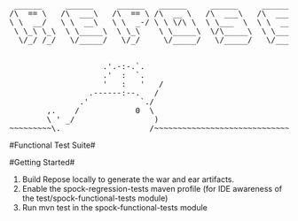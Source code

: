 <pre>
 ______     ______     ______   ______     ______     ______
/\  == \   /\  ___\   /\  == \ /\  __ \   /\  ___\   /\  ___\
\ \  __/   \ \  __\   \ \  _-/ \ \ \/\ \  \ \___  \  \ \  __\
 \ \_\ \_\  \ \_____\  \ \_\    \ \_____\  \/\_____\  \ \_____\
  \/_/ /_/   \/_____/   \/_/     \/_____/   \/_____/   \/_____/


                    .'.-:-.`.
                    .'  :  `.
                    '   :   '   /
                 .------:--.   /
               .'           `./
        ,.    /            0  \
        \ ' _/                 )
~~~~~~~~~\. __________________/~~~~~~~~~~~~~~~~~~~~~~~~~~~~~~~~
</pre>

#Functional Test Suite#


#Getting Started#

1. Build Repose locally to generate the war and ear artifacts.
2. Enable the spock-regression-tests maven profile (for IDE awareness of the test/spock-functional-tests module)
3. Run mvn test in the spock-functional-tests module